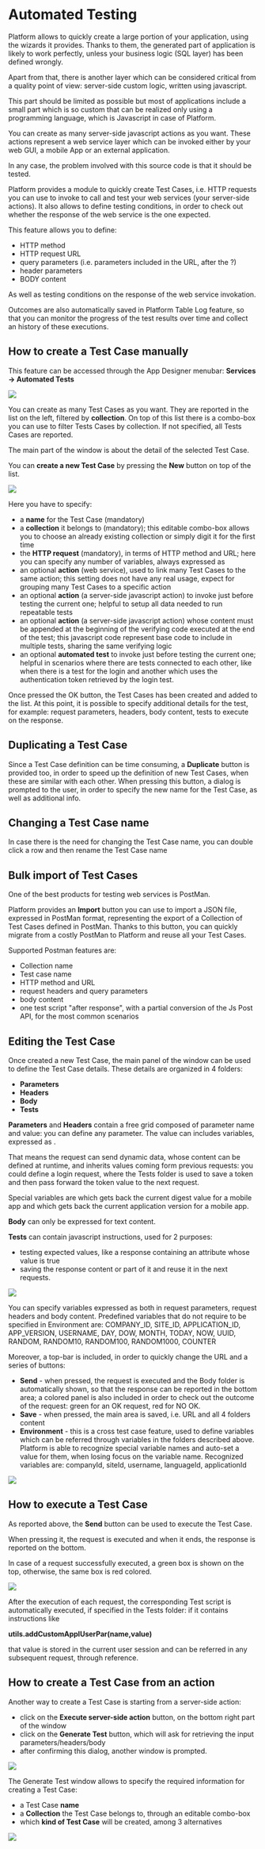 # Automated Testing

Platform allows to quickly create a large portion of your application, using the wizards it provides. Thanks to them, the generated part of application is likely to work perfectly, unless your business logic \(SQL layer\) has been defined wrongly.

Apart from that, there is another layer which can be considered critical from a quality point of view: server-side custom logic, written using javascript.

This part should be limited as possible but most of applications include a small part which is so custom that can be realized only using a programming language, which is Javascript in case of Platform.

You can create as many server-side javascript actions as you want. These actions represent a web service layer which can be invoked either by your web GUI, a mobile App or an external application.

In any case, the problem involved with this source code is that it should be tested.

Platform provides a module to quickly create Test Cases, i.e. HTTP requests you can use to invoke to call and test your web services \(your server-side actions\). It also allows to define testing conditions, in order to check out whether the response of the web service is the one expected.

This feature allows you to define:

* HTTP method
* HTTP request URL
* query parameters \(i.e. parameters included in the URL, after the ?\)
* header parameters
* BODY content

As well as testing conditions on the response of the web service invokation.

Outcomes are also automatically saved in Platform Table Log feature, so that you can monitor the progress of the test results over time and collect an history of these executions.

## How to create a Test Case manually

This feature can be accessed through the App Designer menubar: **Services -&gt; Automated Tests**

![](../.gitbook/assets/test-main.png)

You can create as many Test Cases as you want. They are reported in the list on the left, filtered by **collection**. On top of this list there is a combo-box you can use to filter Tests Cases by collection. If not specified, all Tests Cases are reported.

The main part of the window is about the detail of the selected Test Case.

You can **create a new Test Case** by pressing the **New** button on top of the list.

![](../.gitbook/assets/schermata-2021-03-11-alle-08.40.49.png)

Here you have to specify:

* a **name** for the Test Case \(mandatory\)
* a **collection** it belongs to \(mandatory\); this editable combo-box allows you to choose an already existing collection or simply digit it for the first time
* the **HTTP request** \(mandatory\), in terms of HTTP method and URL; here you can specify any number of variables, always expressed as 
* an optional **action** \(web service\), used to link many Test Cases to the same action; this setting does not have any real usage, expect for grouping many Test Cases to a specific action
* an optional **action** \(a server-side javascript action\) to invoke just before testing the current one; helpful to setup all data needed to run repeatable tests
* an optional **action** \(a server-side javascript action\) whose content must be appended at the beginning of the verifying code executed at the end of the test; this javascript code represent base code to include in multiple tests, sharing the same verifying logic
* an optional **automated test** to invoke just before testing the current one; helpful in scenarios where there are tests connected to each other, like when there is a test for the login and another which uses the authentication token retrieved by the login test.

Once pressed the OK button, the Test Cases has been created and added to the list. At this point, it is possible to specify additional details for the test, for example: request parameters, headers, body content, tests to execute on the response.

## Duplicating a Test Case

Since a Test Case definition can be time consuming, a **Duplicate** button is provided too, in order to speed up the definition of new Test Cases, when these are similar with each other. When pressing this button, a dialog is prompted to the user, in order to specify the new name for the Test Case, as well as additional info.

## Changing a Test Case name

In case there is the need for changing the Test Case name, you can double click a row and then rename the Test Case name

## Bulk import of Test Cases

One of the best products for testing web services is PostMan.

Platform provides an **Import** button you can use to import a JSON file, expressed in PostMan format, representing the export of a Collection of Test Cases defined in PostMan. Thanks to this button, you can quickly migrate from a costly PostMan to Platform and reuse all your Test Cases.

Supported Postman features are:

* Collection name
* Test case name
* HTTP method and URL
* request headers and query parameters
* body content
* one test script "after response", with a partial conversion of the Js Post API, for the most common scenarios

## Editing the Test Case

Once created a new Test Case, the main panel of the window can be used to define the Test Case details. These details are organized in 4 folders:

* **Parameters**
* **Headers**
* **Body**
* **Tests**

**Parameters** and **Headers** contain a free grid composed of parameter name and value: you can define any parameter. The value can includes variables, expressed as .

That means the request can send dynamic data, whose content can be defined at runtime, and inherits values coming form previous requests: you could define a login request, where the Tests folder is used to save a token and then pass forward the token value to the next request.

Special variables are  which gets back the current digest value for a mobile app and  which gets back the current application version for a mobile app.

**Body** can only be expressed for text content.

**Tests** can contain javascript instructions, used for 2 purposes:

* testing expected values, like a response containing an attribute whose value is true
* saving the response content or part of it and reuse it in the next requests.

![](../.gitbook/assets/test-forldertests.png)

You can specify variables expressed as  both in request parameters, request headers and body content. Predefined variables that do not require to be specified in Environment are: COMPANY\_ID, SITE\_ID, APPLICATION\_ID, APP\_VERSION, USERNAME, DAY, DOW, MONTH, TODAY, NOW, UUID, RANDOM, RANDOM10, RANDOM100, RANDOM1000, COUNTER

Moreover, a top-bar is included, in order to quickly change the URL and a series of buttons:

* **Send** - when pressed, the request is executed and the Body folder is automatically shown, so that the response can be reported in the bottom area; a colored panel is also included in order to check out the outcome of the request: green for an OK request, red for NO OK.
* **Save** - when pressed, the main area is saved, i.e. URL and all 4 folders content
* **Environment** - this is a cross test case feature, used to define variables which can be referred through  variables in the folders described above. Platform is able to recognize special variable names and auto-set a value for them, when losing focus on the variable name. Recognized variables are: companyId, siteId, username, languageId, applicationId

![](../.gitbook/assets/test-env.png)

## How to execute a Test Case

As reported above, the **Send** button can be used to execute the Test Case.

When pressing it, the request is executed and when it ends, the response is reported on the bottom.

In case of a request successfully executed, a green box is shown on the top, otherwise, the same box is red colored.

![](../.gitbook/assets/test.outcom.png)

After the execution of each request, the corresponding Test script is automatically executed, if specified in the Tests folder: if it contains instructions like

**utils.addCustomApplUserPar\(name,value\)**

that value is stored in the current user session and can be referred in any subsequent request, through  reference.

## How to create a Test Case from an action

Another way to create a Test Case is starting from a server-side action:

* click on the **Execute server-side action** button, on the bottom right part of the window
* click on the **Generate Test** button, which will ask for retrieving the input parameters/headers/body
* after confirming this dialog, another window is prompted.

![](../.gitbook/assets/test-gentestfromaction1.png)

The Generate Test window allows to specify the required information for creating a Test Case:

* a Test Case **name**
* a **Collection** the Test Case belongs to, through an editable combo-box
* which **kind of Test Case** will be created, among 3 alternatives

![](../.gitbook/assets/test-gentestfromaction3.png)

